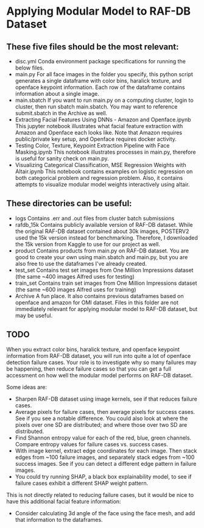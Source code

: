 # Applying Modular Model to RAF-DB Dataset


## These five files should be the most relevant:
* disc.yml
    Conda environment package specifications for running the below files.
* main.py
    For all face images in the folder you specify, this python script generates a single dataframe with color bins, haralick texture, and openface keypoint information. Each row of the dataframe contains information about a single image.
* main.sbatch
    If you want to run main.py on a computing cluster, login to cluster, then run sbatch main.sbatch. You may want to reference submit.sbatch in the Archive as well.
* Extracting Facial Features Using DNNs - Amazon and Openface.ipynb
    This jupyter notebook illustrates what facial feature extraction with Amazon and Openface each looks like. Note that Amazon requires public/private key setup, and Openface requires docker activity.
* Testing Color, Texture, Keypoint Extraction Pipeline with Face Masking.ipynb
    This notebook illustrates processes in main.py, therefore is useful for sanity check on main.py.
* Visualizing Categorical Classification, MSE Regression Weights with Altair.ipynb
    This notebook contains examples on logistic regression on both categorical problem and regression problem. Also, it contains attempts to visualize modular model weights interactively using altair.
    
    
## These directories can be useful:
* logs 
    Contains .err and .out files from cluster batch submissions
* rafdb_15k
    Contains publicly available version of RAF-DB dataset. While the original RAF-DB dataset contained about 30k images, POSTERV2 used the 15k version instead for benchmarking. Therefore, I downloaded the 15k version from Kaggle to use for our project as well.
* product
    Contains products from main.py on RAF-DB dataset. You are good to create your own using main.sbatch and main.py, but you are also free to use the dataframes I've already created.
* test_set
    Contains test set images from One Million Impressions dataset (the same ~400 images Alfred uses for testing)
* train_set
    Contains train set images from One Million Impressions dataset (the same ~600 images Alfred uses for training)
* Archive
    A fun place. It also contains previous dataframes based on openface and amazon for OMI dataset. Files in this folder are not immediately relevant for applying modular model to RAF-DB dataset, but may be useful.

## TODO
When you extract color bins, haralick texture, and openface keypoint information from RAF-DB dataset, you will run into quite a lot of openface detection failure cases. Your role is to investigate why so many failures may be happening, then reduce failure cases so that you can get a full accessment on how well the modular model performs on RAF-DB dataset.

Some ideas are:
- Sharpen RAF-DB dataset using image kernels, see if that reduces failure cases.
- Average pixels for failure cases, then average pixels for success cases. See if you see a notable difference. You could also look at where the pixels over one SD are distributed; and where those over two SD are distributed.
- Find Shannon entropy value for each of the red, blue, green channels. Compare entropy values for failure cases vs. success cases.
- With image kernel, extract edge coordinates for each image. Then stack edges from ~100 failure images, and separately stack edges from ~100 success images. See if you can detect a different edge pattern in failure images.
- You could try running SHAP, a black box explainability model, to see if failure cases exhibit a different SHAP weight pattern.

This is not directly related to reducing failure cases, but it would be nice to have this additional facial feature information:
- Consider calculating 3d angle of the face using the face mesh, and add that information to the dataframes.

